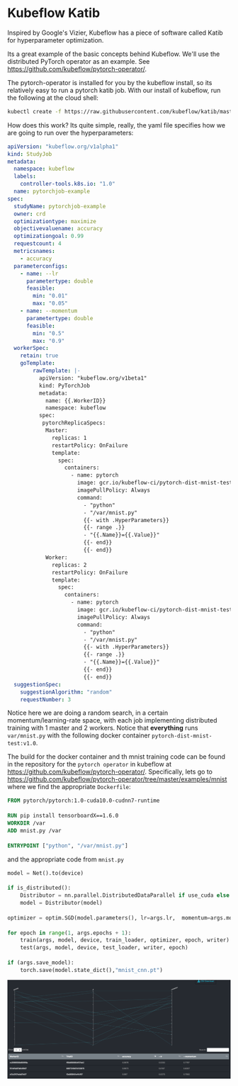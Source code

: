 # Kubeflow Katib

Inspired by Google's Vizier, Kubeflow has a piece of software called Katib for hyperparameter optimization.

Its a great example of the basic concepts behind Kubeflow. We'll use the distributed PyTorch operator as an example. See <https://github.com/kubeflow/pytorch-operator/>.

The pytorch-operator is installed for you by the kubeflow install, so its relatively easy to run a pytorch katib job. With our install of kubeflow, run the following at the cloud shell:

```bash
kubectl create -f https://raw.githubusercontent.com/kubeflow/katib/master/examples/v1alpha1/pytorchjob-example.yaml
```

How does this work? Its quite simple, really, the yaml file specifies how we are going to run over the hyperparameters:

```yaml
apiVersion: "kubeflow.org/v1alpha1"
kind: StudyJob
metadata:
  namespace: kubeflow
  labels:
    controller-tools.k8s.io: "1.0"
  name: pytorchjob-example
spec:
  studyName: pytorchjob-example
  owner: crd
  optimizationtype: maximize
  objectivevaluename: accuracy
  optimizationgoal: 0.99
  requestcount: 4
  metricsnames:
    - accuracy
  parameterconfigs:
    - name: --lr
      parametertype: double
      feasible:
        min: "0.01"
        max: "0.05"
    - name: --momentum
      parametertype: double
      feasible:
        min: "0.5"
        max: "0.9"
  workerSpec:
    retain: true
    goTemplate:
        rawTemplate: |-
          apiVersion: "kubeflow.org/v1beta1"
          kind: PyTorchJob
          metadata:
            name: {{.WorkerID}}
            namespace: kubeflow
          spec:
           pytorchReplicaSpecs:
            Master:
              replicas: 1
              restartPolicy: OnFailure
              template:
                spec:
                  containers:
                    - name: pytorch
                      image: gcr.io/kubeflow-ci/pytorch-dist-mnist-test:v1.0
                      imagePullPolicy: Always
                      command:
                        - "python"
                        - "/var/mnist.py"
                        {{- with .HyperParameters}}
                        {{- range .}}
                        - "{{.Name}}={{.Value}}"
                        {{- end}}
                        {{- end}}
            Worker:
              replicas: 2
              restartPolicy: OnFailure
              template:
                spec:
                  containers:
                    - name: pytorch
                      image: gcr.io/kubeflow-ci/pytorch-dist-mnist-test:v1.0
                      imagePullPolicy: Always
                      command:
                        - "python"
                        - "/var/mnist.py"
                        {{- with .HyperParameters}}
                        {{- range .}}
                        - "{{.Name}}={{.Value}}"
                        {{- end}}
                        {{- end}}
  suggestionSpec:
    suggestionAlgorithm: "random"
    requestNumber: 3
```

Notice here we are doing a random search, in a certain momentum/learning-rate space, with each job implementing distributed training with 1 master and 2 workers. Notice that **everything** runs `var/mnist.py` with the following docker container `pytorch-dist-mnist-test:v1.0`.

The build for the docker container and th mnist training code can be found in the repository for the `pytorch operator` in kubeflow at <https://github.com/kubeflow/pytorch-operator/>. Specifically, lets go to <https://github.com/kubeflow/pytorch-operator/tree/master/examples/mnist> where we find the appropriate `Dockerfile`:

```dockerfile
FROM pytorch/pytorch:1.0-cuda10.0-cudnn7-runtime

RUN pip install tensorboardX==1.6.0
WORKDIR /var
ADD mnist.py /var

ENTRYPOINT ["python", "/var/mnist.py"]
```

and the appropriate code from `mnist.py`

```python
model = Net().to(device)

if is_distributed():
    Distributor = nn.parallel.DistributedDataParallel if use_cuda else nn.parallel.DistributedDataParallelCPU
    model = Distributor(model)

optimizer = optim.SGD(model.parameters(), lr=args.lr,  momentum=args.momentum)

for epoch in range(1, args.epochs + 1):
    train(args, model, device, train_loader, optimizer, epoch, writer)
    test(args, model, device, test_loader, writer, epoch)

if (args.save_model):
    torch.save(model.state_dict(),"mnist_cnn.pt")
```



![](images/katibdb.png)

